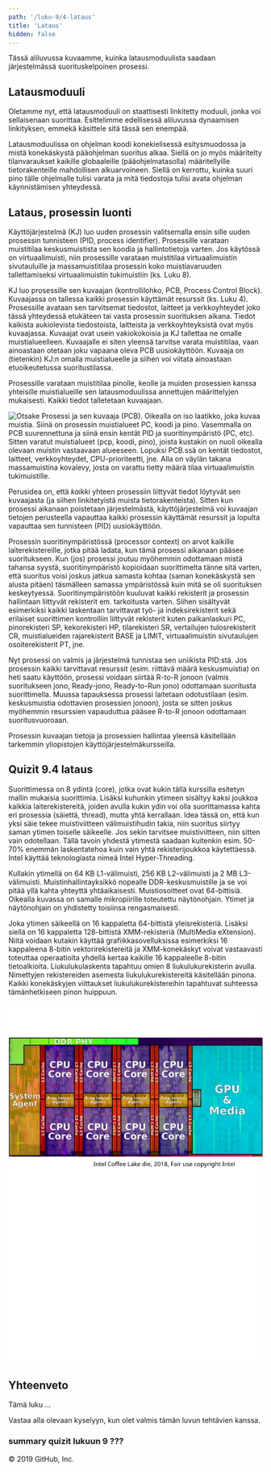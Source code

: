 ```yaml
---
path: '/luku-9/4-lataus'
title: 'Lataus'
hidden: false
---
```


<div>
<lead>Tässä aliluvussa kuvaamme, kuinka latausmoduulista saadaan järjestelmässä suorituskelpoinen prosessi. 
</lead>
</div>

## Latausmoduuli
Oletamme nyt, että latausmoduuli on staattisesti linkitetty moduuli, jonka voi sellaisenaan suorittaa. Esittelimme edellisessä aliluvussa dynaamisen linkityksen, emmekä käsittele sitä tässä sen enempää. 

Latausmoduulissa on ohjelman koodi konekielisessä esitysmuodossa ja mistä konekäskystä pääohjelman suoritus alkaa. Siellä on jo myös määritelty tilanvaraukset kaikille globaaleille (pääohjelmatasolla) määritellyille tietorakenteille mahdollisen alkuarvoineen. Siellä on kerrottu, kuinka suuri pino tälle ohjelmalle tulisi varata ja mitä tiedostoja tulisi avata ohjelman käynnistämisen yhteydessä. 

## Lataus, prosessin luonti
Käyttöjärjestelmä (KJ) luo uuden prosessin valitsemalla ensin sille uuden prosessin tunnisteen (PID, process identifier). Prosessille varataan muistitilaa keskusmuistista sen koodia ja hallintotietoja varten. Jos käytössä on virtuaalimuisti, niin prosessille varataan muistitilaa virtuaalimuistin sivutauluille ja massamuistitilaa prosessin koko muistiavaruuden tallettamiseksi virtuaalimuistin tukimuistiin (ks. Luku 8).

KJ luo prosessille sen kuvaajan (kontrollilohko, PCB, Process Control Block). Kuvaajassa on tallessa kaikki prosessin käyttämät resurssit (ks. Luku 4). Prosessille avataan sen tarvitsemat tiedostot, laitteet ja verkkoyhteydet joko tässä yhteydessä etukäteen tai vasta prosessin suorituksen aikana. Tiedot kaikista aukiolevista tiedostoista, laitteista ja verkkoyhteyksistä ovat myös kuvaajassa. Kuvaajat ovat usein vakiokokoisia ja KJ tallettaa ne omalle muistialueelleen. Kuvaajalle ei siten yleensä tarvitse varata muistitilaa, vaan ainoastaan otetaan joku vapaana oleva PCB uusiokäyttöön. Kuvaaja on (tietenkin) KJ:n omalla muistialueelle ja siihen voi viitata ainoastaan etuoikeutetussa suoritustilassa.

Prosessille varataan muistitilaa pinolle, keolle ja muiden prosessien kanssa yhteisille muistialueille sen latausmoduulissa annettujen määrittelyjen mukaisesti. Kaikki tiedot talletetaan kuvaajaan. 

<!-- kuva: ch-9-4-prosessi-pcb  -->
![Otsake Prosessi ja sen kuvaaja (PCB). Oikealla on iso laatikko, joka kuvaa muistia. Siinä on prosessin muistialueet PC, koodi ja pino. Vasemmalla on PCB suurennettuna ja siinä ensin kentät PID ja suoritinympäristö (PC, etc). Sitten varatut muistialueet (pcp, koodi, pino), joista kustakin on nuoli oikealla olevaan muistin vastaavaan alueeseen. Lopuksi PCB.ssä on kentät tiedostot, laitteet, verkkoyhteydet, CPU-prioriteetti, jne.  Alla on väylän takana massamuistina kovalevy, josta on varattu tietty määrä tilaa virtuaalimuistin tukimuistille.](./ch-9-4-prosessi-pcb.svg)
<div>
<illustrations motive="ch-9-4-prosessi-pcb"></illustrations>
</div>

Perusidea on, että _kaikki_ yhteen prosessiin liittyvät tiedot löytyvät sen kuvaajasta (ja siihen linkitetyistä muista tietorakenteista). Sitten kun prosessi aikanaan poistetaan järjestelmästä, käyttöjärjestelmä voi kuvaajan tietojen perusteella vapauttaa kaikki prosessin käyttämät resurssit ja lopulta vapauttaa sen tunnisteen (PID) uusiokäyttöön.

Prosessin suoritinympäristössä (processor context) on arvot kaikille laiterekistereille, jotka pitää ladata, kun tämä prosessi aikanaan pääsee suoritukseen. Kun (jos) prosessi joutuu myöhemmin odottamaan mistä tahansa syystä, suoritinympäristö kopioidaan suorittimelta tänne sitä varten, että suoritus voisi joskus jatkua samasta kohtaa (saman konekäskystä sen alusta pitäen) täsmälleen samassa ympäristössä kuin mitä se oli suorituksen keskeytyessä. Suoritinympäristöön kuuluvat kaikki rekisterit ja prosessin hallintaan liittyvät rekisterit em. tarkoitusta varten. Siihen sisältyvät esimerkiksi kaikki laskentaan tarvittavat työ- ja indeksirekisterit sekä erilaiset suorittimen kontrolliin liittyvät rekisterit kuten paikanlaskuri PC, pinorekisteri SP, kekorekisteri HP, tilarekisteri SR, vertailujen tulosrekisterit CR, muistialueiden rajarekisterit BASE ja LIMIT, virtuaalimuistin sivutaulujen osoiterekisterit PT, jne.

Nyt prosessi on valmis ja järjestelmä tunnistaa sen uniikista PID:stä. Jos prosessin kaikki tarvittavat resurssit (esim. riittävä määrä keskusmuistia) on heti saatu käyttöön, prosessi voidaan siirtää R-to-R jonoon (valmis suoritukseen jono, Ready-jono, Ready-to-Run jono) odottamaan suoritusta suorittimella. Muussa tapauksessa prosessi laitetaan odotustilaan (esim. keskusmuistia odottavien prosessien jonoon), josta se sitten joskus myöhemmin resurssien vapauduttua pääsee R-to-R jonoon odottamaan suoritusvuoroaan.

Prosessin kuvaajan tietoja ja prosessien hallintaa yleensä käsitellään tarkemmin yliopistojen käyttöjärjestelmäkursseilla.



## Quizit 9.4 lataus
<!--  quizit 9.4.???  -->
<div><quiz id="98478074-7943-4b62-a2f3-c94c6fd5b260"></quiz></div>

<text-box variant="example" name="Historiaa:  Nykyaikainen suoritin Intel Core i9-9900K">

Suorittimessa on 8 ydintä (core), jotka ovat kukin tällä kurssilla esitetyn mallin mukaisia suorittimia. Lisäksi kuhunkin ytimeen sisältyy kaksi joukkoa kaikkia laiterekistereitä, joiden avulla kukin ydin voi olla suorittamassa kahta eri prosessia (säiettä, thread), mutta yhtä kerrallaan. Idea tässä on, että kun yksi säie tekee muistiviitteen välimuistihudin takia, niin suoritus siirtyy saman ytimen toiselle säikeelle. Jos sekin tarvitsee muistiviitteen, niin sitten vain odotellaan. Tällä tavoin yhdestä ytimestä saadaan kuitenkin esim. 50-70% enemmän laskentatehoa kuin vain yhtä rekisterijoukkoa käytettäessä. Intel käyttää teknologiasta nimeä Intel Hyper-Threading.

Kullakin ytimellä on 64 KB L1-välimuisti, 256 KB L2-välimuisti ja 2 MB L3-välimuisti. Muistinhallintayksikkö nopealle DDR-keskusmuistille ja se voi pitää yllä kahta yhteyttä yhtäaikaisesti. Muistiosoitteet ovat 64-bittisiä. Oikealla kuvassa on samalle mikropiirille toteutettu näytönohjain. Ytimet ja näytönohjain on yhdistetty toisiinsa rengasmaisesti. 

Joka ytimen säikeellä on 16 kappaletta 64-bittistä yleisrekisteriä. Lisäksi siellä on 16 kappaletta 128-bittistä XMM-rekisteriä (MultiMedia eXtension). Niitä voidaan kutakin käyttää grafiikkasovelluksissa esimerkiksi 16 kappaleena 8-bitin vektorirekistereitä ja XMM-konekäskyt voivat vastaavasti toteuttaa operaatioita yhdellä kertaa kaikille 16 kappaleelle 8-bitin tietoalkioita. Liukulukulaskenta tapahtuu omien 8 liukulukurekisterin avulla. Nimettyjen rekistereiden asemesta liukulukurekistereitä käsitellään pinona. Kaikki konekäskyjen viittaukset liukulukurekistereihin tapahtuvat suhteessa tämänhetkiseen pinon huippuun.

![???? selitys puuttuu ch-9-4-i9-9900k ????.](./ch-9-4-i9-9900k.svg)
<div>
<illustrations motive="ch-9-4-i9-9900k"></illustrations>
</div>

</text-box>

## Yhteenveto
Tämä luku ...

Vastaa alla olevaan kyselyyn, kun olet valmis tämän luvun tehtävien kanssa.

### summary quizit lukuun 9 ???

<div><quiz id="4b44871b-2fe7-4fe1-978c-267d5bf8de80"></quiz></div>
© 2019 GitHub, Inc.
